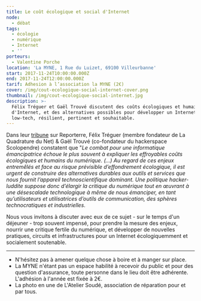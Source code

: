 ```yaml
---
title: Le coût écologique et social d'Internet
node:
  - débat
tags:
  - écologie
  - numérique
  - Internet
  - ''
porteurs:
  - Valentine Porche
location: 'La MYNE, 1 Rue du Luizet, 69100 Villeurbanne'
start: 2017-11-24T10:00:00.000Z
end: 2017-11-24T12:00:00.000Z
tarif: Adhesion à l’association la MYNE (2€)
cover: /img/cout-ecologique-social-internet-cover.png
thumbnail: /img/cout-ecologique-social-internet.jpg
description: >-
  Félix Tréguer et Gaël Trouvé discutent des coûts écologiques et humain
  d'Internet, et des alternatives possibles pour développer un Internet
  low-tech, résilient, pertinent et souhaitable.
---
```

Dans leur [tribune](https://reporterre.net/Le-cout-ecologique-d-internet-est-trop-lourd-il-faut-penser-un-internet-low) sur Reporterre, Félix Tréguer (membre fondateur de La Quadrature du Net) & Gaël Trouvé (co-fondateur du hackerspace Scolopendre) constatent que "_Le combat pour une informatique émancipatrice échoue le plus souvent à expliquer les effroyables coûts écologiques et humains du numérique. (...) Au regard de ces enjeux entremêlés et face au risque prévisible d’effondrement écologique, il est urgent de construire des alternatives durables aux outils et services que nous fournit l’appareil technoscientifique dominant. Une politique hacker-luddite suppose donc d’élargir la critique du numérique tout en œuvrant à une désescalade technologique à même de nous émanciper, en tant qu’utilisateurs et utilisatrices d’outils de communication, des sphères technocratiques et industrielles_.

Nous vous invitons à discuter avec eux de ce sujet - sur le temps d'un déjeuner  - trop souvent impensé, pour prendre la mesure des enjeux, nourrir une critique fertile du numérique, et développer de nouvelles pratiques, circuits et infrastructures pour un Internet écologiquemment et socialement soutenable.

- - -

* N'hésitez pas à amener quelque chose à boire et à manger sur place.
* La MYNE n'étant pas un espace habilité à recevoir du public et pour des question d'assurance, toute personne dans le lieu doit être adhérente. L'adhésion à l'année est fixée à 2€.
* La photo en une de L'Atelier Soudé, association de réparation pour et par tous.
